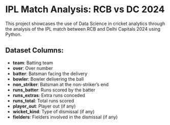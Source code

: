 # IPL Match Analysis: RCB vs DC 2024

This project showcases the use of Data Science in cricket analytics through the analysis of the IPL match between RCB and Delhi Capitals 2024 using Python.

## Dataset Columns:
- **team**: Batting team
- **over**: Over number
- **batter**: Batsman facing the delivery
- **bowler**: Bowler delivering the ball
- **non_striker**: Batsman at the non-striker’s end
- **runs_batter**: Runs scored by the batter
- **runs_extras**: Extra runs conceded
- **runs_total**: Total runs scored
- **player_out**: Player out (if any)
- **wicket_kind**: Type of dismissal (if any)
- **fielders**: Fielders involved in the dismissal (if any)
